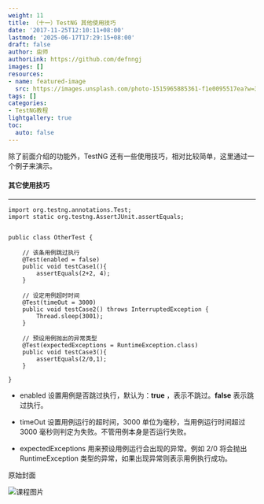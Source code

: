 ```yaml
---
weight: 11
title: （十一）TestNG 其他使用技巧
date: '2017-11-25T12:10:11+08:00'
lastmod: '2025-06-17T17:29:15+08:00'
draft: false
author: 虫师
authorLink: https://github.com/defnngj
images: []
resources:
- name: featured-image
  src: https://images.unsplash.com/photo-1515965885361-f1e0095517ea?w=300
tags: []
categories:
- TestNG教程
lightgallery: true
toc:
  auto: false
---
```




除了前面介绍的功能外，TestNG 还有一些使用技巧，相对比较简单，这里通过一个例子来演示。

#### 其它使用技巧
---
```
import org.testng.annotations.Test;
import static org.testng.AssertJUnit.assertEquals;


public class OtherTest {

    // 该条用例跳过执行
    @Test(enabled = false)
    public void testCase1(){
        assertEquals(2+2, 4);
    }

    // 设定用例超时时间
    @Test(timeOut = 3000)
    public void testCase2() throws InterruptedException {
        Thread.sleep(3001);
    }

    // 预设用例抛出的异常类型
    @Test(expectedExceptions = RuntimeException.class)
    public void testCase3(){
        assertEquals(2/0,1);
    }

}
```
* enabled  设置用例是否跳过执行，默认为：__true__ ，表示不跳过。__false__ 表示跳过执行。

* timeOut 设置用例运行的超时间，3000 单位为毫秒，当用例运行时间超过 3000 毫秒则判定为失败。不管用例本身是否运行失败。

* expectedExceptions 用来预设用例运行会出现的异常。例如 2/0 将会抛出 RuntimeException 类型的异常，如果出现异常则表示用例执行成功。




原始封面

![课程图片](https://images.unsplash.com/photo-1515965885361-f1e0095517ea?w=300)

